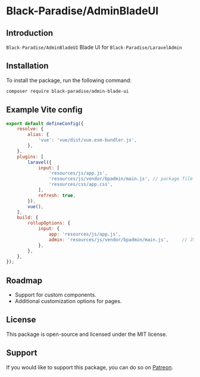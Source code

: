 # Black-Paradise/AdminBladeUI

## Introduction

`Black-Paradise/AdminBladeUI` Blade UI for `Black-Paradise/LaravelAdmin`

## Installation

To install the package, run the following command:

```sh
composer require black-paradise/admin-blade-ui
```
## Example Vite config
```js
export default defineConfig({
    resolve: {
        alias: {
            'vue': 'vue/dist/vue.esm-bundler.js',
        },
    },
    plugins: [
        laravel({
            input: [
                'resources/js/app.js',
                'resources/js/vendor/bpadmin/main.js', // package file
                'resources/css/app.css',
            ],
            refresh: true,
        }),
        vue(),
    ],
    build: {
        rollupOptions: {
            input: {
                app: 'resources/js/app.js',                      
                admin: 'resources/js/vendor/bpadmin/main.js',     // JS for package
            },
        },
    },
});
```
## Roadmap
- Support for custom components.
- Additional customization options for pages.

## License
This package is open-source and licensed under the MIT license.

## Support

If you would like to support this package, you can do so on [Patreon](https://patreon.com/BlackParadise?utm_medium=unknown&utm_source=join_link&utm_campaign=creatorshare_creator&utm_content=copyLink).
